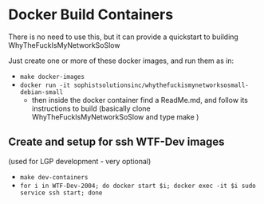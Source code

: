 # Docker Build Containers

There is no need to use this, but it can provide a quickstart to building WhyTheFuckIsMyNetworkSoSlow

Just create one or more of these docker images, and run them as in:

- `make docker-images`
- `docker run -it sophistsolutionsinc/whythefuckismynetworksosmall-debian-small`
  - then inside the docker container find a ReadMe.md, and follow its instructions to build (basically clone WhyTheFuckIsMyNetworkSoSlow and type make )

## Create and setup for ssh WTF-Dev images

(used for LGP development - very optional)

- `make dev-containers`
- `for i in WTF-Dev-2004; do docker start $i; docker exec -it $i sudo service ssh start; done`
